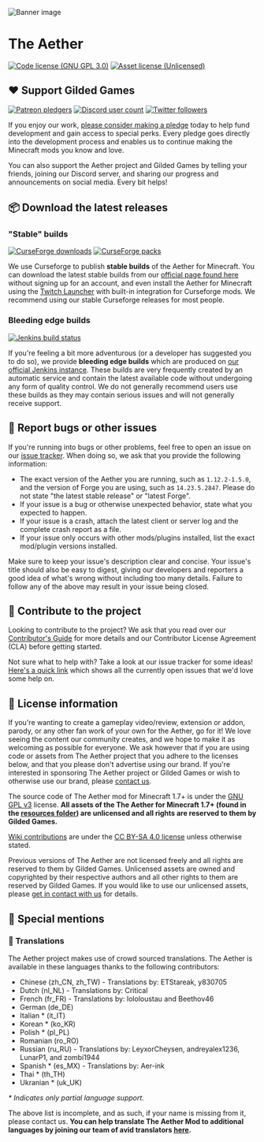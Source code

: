 ![Banner image](https://gitea.gildedgames.com/GildedGames/The-Aether/raw/branch/1.12.2/doc/banner.webp)
# The Aether
[![Code license (GNU GPL 3.0)](https://img.shields.io/badge/code%20license-GNU%20GPLv3-green.svg?style=flat-square)](https://www.gnu.org/licenses/gpl-3.0.en.html)
[![Asset license (Unlicensed)](https://img.shields.io/badge/assets%20license-All%20Rights%20Reserved-red.svg?style=flat-square)](https://creativecommons.org/licenses/by-sa/4.0/)

## :heart: Support Gilded Games

[![Patreon pledgers](https://img.shields.io/badge/endpoint.svg?url=https%3A%2F%2Fshieldsio-patreon.herokuapp.com%2FGildedGames&style=flat-square)](https://patreon.com/GildedGames)
[![Discord user count](https://img.shields.io/discord/118816101936267265.svg?logoColor=FFFFFF&logo=discord&color=7289DA&style=flat-square)](https://discord.gg/YgTv7Vg)
[![Twitter followers](https://img.shields.io/twitter/follow/DevAether.svg?logo=twitter&label=twitter&style=flat-square)](https://twitter.com/DevAether)

If you enjoy our work, [please consider making a pledge](https://patreon.com/GildedGames) today to help fund development and gain access to special perks. Every pledge goes directly into the development process and enables us to continue making the Minecraft mods you know and love.

You can also support the Aether project and Gilded Games by telling your friends, joining our Discord server, and sharing our progress and announcements on social media. Every bit helps!

## :package: Download the latest releases
### "Stable" builds
[![CurseForge downloads](https://cf.way2muchnoise.eu/full_255308_downloads.svg)](https://minecraft.curseforge.com/projects/the-aether-mod)
[![CurseForge packs](https://cf.way2muchnoise.eu/packs/full_255308_in_packs.svg)](https://minecraft.curseforge.com/projects/the-aether-mod)

We use Curseforge to publish **stable builds** of the Aether for Minecraft. You can download the latest stable builds from our [official page found here](https://minecraft.curseforge.com/projects/the-aether-mod) without signing up for an account, and even install the Aether for Minecraft using the [Twitch Launcher](https://www.curseforge.com/twitch-client) with built-in integration for Curseforge mods. We recommend using our stable Curseforge releases for most people.

### Bleeding edge builds
[![Jenkins build status](https://img.shields.io/jenkins/s/https/jenkins.gildedgames.com/job/The-Aether/job/1.12.2.svg?style=flat-square)](https://jenkins.gildedgames.com/blue/organizations/jenkins/The-Aether/activity)

If you're feeling a bit more adventurous (or a developer has suggested you to do so), we provide **bleeding edge builds** which are produced on [our official Jenkins instance](https://jenkins.gildedgames.com/blue/organizations/jenkins/The-Aether/activity). These builds are very frequently created by an automatic service and contain the latest available code without undergoing any form of quality control. We do not generally recommend users use these builds as they may contain serious issues and will not generally receive support.

## :bug: Report bugs or other issues
If you're running into bugs or other problems, feel free to open an issue on our [issue tracker](https://gitea.gildedgames.com/GildedGames/The-Aether/issues). When doing so, we ask that you provide the following information:

- The exact version of the Aether you are running, such as `1.12.2-1.5.0`, and the version of Forge you are using, such as `14.23.5.2847`. Please do not state "the latest stable release" or "latest Forge".
- If your issue is a bug or otherwise unexpected behavior, state what you expected to happen.
- If your issue is a crash, attach the latest client or server log and the complete crash report as a file.
- If your issue only occurs with other mods/plugins installed, list the exact mod/plugin versions installed.

Make sure to keep your issue's description clear and concise. Your issue's title should also be easy to digest, giving our developers and reporters a good idea of what's wrong without including too many details. Failure to follow any of the above may result in your issue being closed.

## :wrench: Contribute to the project
Looking to contribute to the project? We ask that you read over our [Contributor's Guide](https://gitea.gildedgames.com/GildedGames/The-Aether/src/branch/1.12.2/CONTRIBUTING.md) for more details and our Contributor License Agreement (CLA) before getting started.

Not sure what to help with? Take a look at our issue tracker for some ideas! [Here's a quick link](https://gitea.gildedgames.com/GildedGames/Aether-II/issues?label_name%5B%5D=Contributions+Welcome) which shows all the currently open issues that we'd love some help on.

## :scroll: License information
If you're wanting to create a gameplay video/review, extension or addon, parody, or any other fan work of your own for the Aether, go for it! We love seeing the content our community creates, and we hope to make it as welcoming as possible for everyone. We ask however that if you are using code or assets from The Aether project that you adhere to the licenses below, and that you please don't advertise using our brand. If you're interested in sponsoring The Aether project or Gilded Games or wish to otherwise use our brand, please [contact us](mailto:support@gildedgames.com).

The source code of The Aether mod for Minecraft 1.7+ is under the [GNU GPL v3](https://www.gnu.org/licenses/gpl-3.0.en.html) license. **All assets of the The Aether for Minecraft 1.7+ (found in the [resources folder](https://gitea.gildedgames.com/GildedGames/Aether-II/src/branch/1.12.2/src/main/resources/assets)) are unlicensed and all rights are reserved to them by Gilded Games.** 

[Wiki contributions](https://gitea.gildedgames.com/GildedGames/Aether-II/wiki) are under the [CC BY-SA 4.0 license](https://creativecommons.org/licenses/by-sa/4.0/) unless otherwise stated.

Previous versions of The Aether are not licensed freely and all rights are reserved to them by Gilded Games. Unlicensed assets are owned and copyrighted by their respective authors and all other rights to them are reserved by Gilded Games. If you would like to use
our unlicensed assets, please [get in contact with us](mailto:support@gildedgames.com) for details.

## :star2: Special mentions
### :speech_balloon: Translations
The Aether project makes use of crowd sourced translations. The Aether is available in these languages thanks to the following contributors:

- Chinese (zh_CN, zh_TW) - Translations by: ETStareak, y830705
- Dutch (nl_NL) - Translations by: Critical
- French (fr_FR) - Translations by: lololoustau and Beethov46
- German (de_DE)
- Italian * (it_IT)
- Korean * (ko_KR)
- Polish * (pl_PL)
- Romanian (ro_RO)
- Russian (ru_RU) - Translations by: LeyxorCheysen, andreyalex1236, LunarP1, and zombi1944
- Spanish * (es_MX) - Translations by: Aer-ink
- Thai * (th_TH)
- Ukranian * (uk_UK)

_\* Indicates only partial language support._

The above list is incomplete, and as such, if your name is missing from it, please contact us. **You can help translate The Aether Mod to additional languages by joining our team of avid translators [here](https://aether.oneskyapp.com/collaboration/project?id=158541).**
